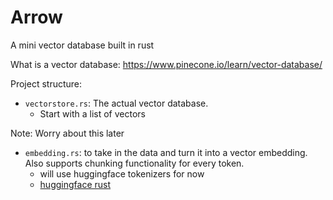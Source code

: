 # Arrow

A mini vector database built in rust

What is a vector database: https://www.pinecone.io/learn/vector-database/

Project structure:

- `vectorstore.rs`: The actual vector database.
  - Start with a list of vectors

Note: Worry about this later

- `embedding.rs`: to take in the data and turn it into a vector embedding. Also supports chunking functionality for every token.
  - will use huggingface tokenizers for now
  - [huggingface rust](https://www.shuttle.dev/blog/2024/05/01/using-huggingface-rust)
